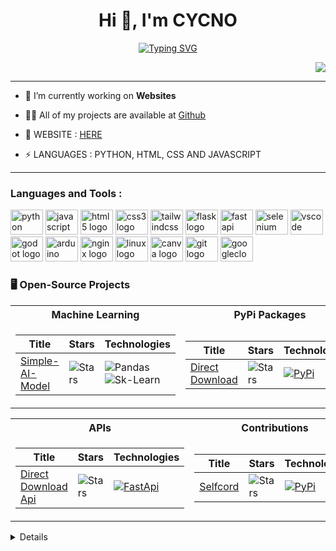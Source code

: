 <h1 align="center">Hi 👋, I'm CYCNO</h1>
<p align="center">
<a href="https://github.com/CYCNO">
    <img src="https://readme-typing-svg.demolab.com/?font=Poppins&size=18&color=0F81FFFF&center=true&duration=2000&pause=100&multiline=false&width=500&height=40&lines=CYCNO;Student+%7C+Website+Developer+%7C+;AI+%7C+Automation+%7C+APIs" alt="Typing SVG" />
</a>
<p align="right"> <img src="https://img.etimg.com/thumb/msid-84146056,width-1070,height-580,imgsize-638053/photo.jpg"> </p>

<hr>

- 🌱 I’m currently working on **Websites**

- 👨‍💻 All of my projects are available at [Github](https://github.com/CYCNO)

- 💬 WEBSITE : [HERE](https://cycno.is-a.dev)

- ⚡ LANGUAGES : PYTHON, HTML, CSS AND JAVASCRIPT

<hr>

### Languages and Tools : 

<div align="left">
  <a href="https://www.python.org/"><img src="https://cdn.jsdelivr.net/gh/devicons/devicon/icons/python/python-original.svg" height="40" width="52" alt="python logo" /></a>
  <a href="https://www.javascript.com/"><img src="https://cdn.jsdelivr.net/gh/devicons/devicon/icons/javascript/javascript-original.svg" height="40" width="52" alt="javascript logo" /></a>
  <a href="https://html.com/"><img src="https://cdn.jsdelivr.net/gh/devicons/devicon/icons/html5/html5-original.svg" height="40" width="52" alt="html5 logo" /></a>
  <a href="https://www.w3.org/Style/CSS/Overview.en.html"><img src="https://cdn.jsdelivr.net/gh/devicons/devicon/icons/css3/css3-original.svg" height="40" width="52" alt="css3 logo" /></a>
  <a href="https://tailwindcss.com/"><img src="https://cdn.jsdelivr.net/gh/devicons/devicon/icons/tailwindcss/tailwindcss-plain.svg" height="40" width="52" alt="tailwindcss logo" /></a>
  <a href="https://flask.palletsprojects.com/"><img src="https://cdn.jsdelivr.net/gh/devicons/devicon/icons/flask/flask-original.svg" height="40" width="52" alt="flask logo" /></a>
  <a href="https://fastapi.tiangolo.com/"><img src="https://cdn.jsdelivr.net/gh/devicons/devicon/icons/fastapi/fastapi-original.svg" height="40" width="52" alt="fastapi logo" /></a>
  <a href="https://www.selenium.dev/"><img src="https://cdn.jsdelivr.net/gh/devicons/devicon/icons/selenium/selenium-original.svg" height="40" width="52" alt="selenium logo" /></a>
  <a href="https://code.visualstudio.com/"><img src="https://cdn.jsdelivr.net/gh/devicons/devicon/icons/vscode/vscode-original.svg" height="40" width="52" alt="vscode logo" /></a>
  <a href="https://godotengine.org/"><img src="https://cdn.jsdelivr.net/gh/devicons/devicon/icons/godot/godot-original.svg" height="40" width="52" alt="godot logo" /></a>
  <a href="https://www.arduino.cc/"><img src="https://cdn.jsdelivr.net/gh/devicons/devicon/icons/arduino/arduino-original.svg" height="40" width="52" alt="arduino logo" /></a>
  <a href="https://www.nginx.com/"><img src="https://cdn.jsdelivr.net/gh/devicons/devicon/icons/nginx/nginx-original.svg" height="40" width="52" alt="nginx logo" /></a>
  <a href="https://www.linux.org/"><img src="https://cdn.jsdelivr.net/gh/devicons/devicon/icons/linux/linux-original.svg" height="40" width="52" alt="linux logo" /></a>
  <a href="https://www.canva.com/"><img src="https://cdn.jsdelivr.net/gh/devicons/devicon/icons/canva/canva-original.svg" height="40" width="52" alt="canva logo" /></a>
  <a href="https://git-scm.com/"><img src="https://cdn.jsdelivr.net/gh/devicons/devicon/icons/git/git-original.svg" height="40" width="52" alt="git logo"  /><a/>
  <a href="https://console.cloud.google.com/"><img src="https://cdn.jsdelivr.net/gh/devicons/devicon/icons/googlecloud/googlecloud-original.svg" height="40" width="52" alt="googlecloud logo"  /><a/>
</div>

### 🖥️ Open-Source Projects
<table>
<tr><th>Machine Learning </th><th>PyPi Packages</th></tr>
<tr><td>

|Title | Stars | Technologies|
|--|--|--|
| [Simple-AI-Model](https://github.com/CYCNO/Simple-AI-Model) | <img alt="Stars" src="https://img.shields.io/github/stars/CYCNO/Simple-AI-Model?style=flat-square&labelColor=black"/> | ![Pandas](https://img.shields.io/badge/Pandas-black?style=flat-square&logo=pandas) ![Sk-Learn](https://img.shields.io/badge/Scikit%20Learn-black?style=flat-square&logo=scikitlearn)|

</td><td>

|Title | Stars | Technologies|
|--|--|--|
| [Direct Download](https://github.com/CYCNO/DirectDownload) | <img alt="Stars" src="https://img.shields.io/github/stars/CYCNO/DirectDownload?style=flat-square&labelColor=black"/> | [![PyPi](https://img.shields.io/badge/PyPi-black?style=flat-square&logo=pypi)](https://pypi.org/project/Direct-Download/)<br> 
</td></tr> </table>

<table>
<tr><th>APIs </th><th>Contributions</th></tr>
<tr><td>

|Title | Stars | Technologies|
|--|--|--|
| [Direct Download Api](https://github.com/CYCNO/Direct-Download-API) | <img alt="Stars" src="https://img.shields.io/github/stars/CYCNO/Direct-Download-API?style=flat-square&labelColor=black"/> |[![FastApi](https://img.shields.io/badge/FastApi-black?style=flat-square&logo=fastapi)](https://ddl-api.cycno.repl.co/)<br> 

</td><td>

|Title | Stars | Technologies|
|--|--|--|
| [Selfcord](https://github.com/Shell1010/Selfcord) | <img alt="Stars" src="https://img.shields.io/github/stars/Shell1010/Selfcord?style=flat-square&labelColor=black"/> | [![PyPi](https://img.shields.io/badge/PyPi-black?style=flat-square&logo=pypi)](https://pypi.org/project/selfcord/) <br>

</td></tr> </table>

<details>
  <summary>:zap: GitHub Stats</summary>
</br>
<a href="https://github.com/CYCNO">
<img align="center" alt="CYCNO's GitHub Stats" src="https://github-stats-alpha.vercel.app/api?username=CYCNO&cc=22272e&tc=37BCF6&ic=fff&bc=0000"/>
</br>
</br>
<img align="center" src="https://github-readme-streak-stats.herokuapp.com/?user=CYCNO&show_icons=true&theme=tokyonight&layout=compact" alt="CYCNO" />
</br>
</br>
<img align="center" src="http://github-profile-summary-cards.vercel.app/api/cards/repos-per-language?username=CYCNO&theme=dracula" alt="CYCNO" />
</a>
</details>
